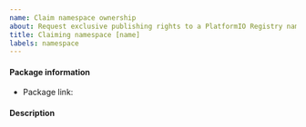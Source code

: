```yaml
---
name: Claim namespace ownership
about: Request exclusive publishing rights to a PlatformIO Registry namespace
title: Claiming namespace [name]
labels: namespace
---
```


#### Package information

- Package link:

#### Description

<!--
Briefly explain what makes you a legitimate owner of the namespace mentioned in
the issue title.
-->

